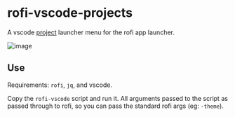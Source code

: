 # rofi-vscode-projects
A vscode [project](https://marketplace.visualstudio.com/items?itemName=alefragnani.project-manager) launcher menu for the rofi app launcher.

![image](https://user-images.githubusercontent.com/547147/62003891-88ee0d80-b13b-11e9-89a4-31eae128c61e.png)

## Use
Requirements: `rofi`, `jq`, and vscode. 

Copy the `rofi-vscode` script and run it. All arguments passed to the script as passed through to rofi, so you can pass the standard rofi args (eg: `-theme`).
